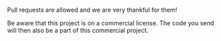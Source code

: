 Pull requests are allowed and we are very thankful for them!

Be aware that this project is on a commercial license. The code you send will then also be a part of this commercial project.